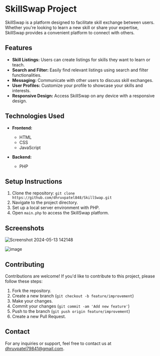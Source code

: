 # SkillSwap Project

SkillSwap is a platform designed to facilitate skill exchange between users. Whether you're looking to learn a new skill or share your expertise, SkillSwap provides a convenient platform to connect with others.

## Features

- **Skill Listings:** Users can create listings for skills they want to learn or teach.
- **Search and Filter:** Easily find relevant listings using search and filter functionalities.
- **Messaging:** Communicate with other users to discuss skill exchanges.
- **User Profiles:** Customize your profile to showcase your skills and interests.
- **Responsive Design:** Access SkillSwap on any device with a responsive design.

## Technologies Used

- **Frontend:**
  - HTML
  - CSS
  - JavaScript
  
- **Backend:**
  - PHP
  
## Setup Instructions

1. Clone the repository: `git clone https://github.com/dhruvpatel848/SkillSwap.git`
2. Navigate to the project directory.
3. Set up a local server environment with PHP.
4. Open `main.php` to access the SkillSwap platform.

## Screenshots

![Screenshot 2024-05-13 142148](https://github.com/dhruvpatel848/SkillSwap/assets/114508739/1e25c83c-5cea-46e1-9b4c-0bcde49b5196)

![image](https://github.com/dhruvpatel848/SkillSwap/assets/114508739/d9bfb6b5-9ef5-480f-9358-8173f6a53862)


## Contributing

Contributions are welcome! If you'd like to contribute to this project, please follow these steps:

1. Fork the repository.
2. Create a new branch (`git checkout -b feature/improvement`)
3. Make your changes.
4. Commit your changes (`git commit -am 'Add new feature'`)
5. Push to the branch (`git push origin feature/improvement`)
6. Create a new Pull Request.

## Contact

For any inquiries or support, feel free to contact us at dhruvpatel79841@gmail.com.

